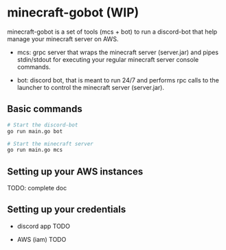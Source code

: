 # minecraft-gobot (WIP)

minecraft-gobot is a set of tools (mcs + bot) to run a discord-bot that help manage your minecraft server on AWS.

- mcs: grpc server that wraps the minecraft server (server.jar) and pipes stdin/stdout for executing your regular minecraft server console commands.

- bot: discord bot, that is meant to run 24/7 and performs rpc calls to the launcher to control the minecraft server (server.jar).

## Basic commands
```bash
# Start the discord-bot
go run main.go bot

# Start the minecraft server
go run main.go mcs
```

## Setting up your AWS instances
TODO: complete doc

## Setting up your credentials

- discord app
TODO

- AWS (iam)
TODO
